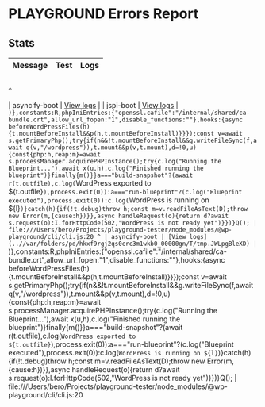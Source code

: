 # PLAYGROUND Errors Report
## Stats
| Message | Test | Logs |
|---------|------|------|
                                                                                                                                                                                                                                                                                                                                                                                                                                                                                                                                                                                                                                                                                                                                                                                                                   ^
 | asyncify-boot | [View logs](..//var/folders/pd/hkxf9rgj2qs0crc3m1wkb0_00000gn/T/tmp.0olT0gzRkP) |
 | jspi-boot | [View logs](..//var/folders/pd/hkxf9rgj2qs0crc3m1wkb0_00000gn/T/tmp.roBZ3Y1ggp) |
`)},constants:R,phpIniEntries:{"openssl.cafile":"/internal/shared/ca-bundle.crt",allow_url_fopen:"1",disable_functions:""},hooks:{async beforeWordPressFiles(h){t.mountBeforeInstall&&p(h,t.mountBeforeInstall)}}});const v=await s.getPrimaryPhp();try{if(n&&!t.mountBeforeInstall&&g.writeFileSync(f,await q(v,"/wordpress")),t.mount&&p(v,t.mount),d=!0,u){const{php:h,reap:m}=await s.processManager.acquirePHPInstance();try{c.log("Running the Blueprint..."),await x(u,h),c.log("Finished running the blueprint")}finally{m()}}a==="build-snapshot"?(await r(t.outfile),c.log(`WordPress exported to ${t.outfile}`),process.exit(0)):a==="run-blueprint"?(c.log("Blueprint executed"),process.exit(0)):c.log(`WordPress is running on ${l}`)}catch(h){if(!t.debug)throw h;const m=v.readFileAsText(D);throw new Error(m,{cause:h})}},async handleRequest(o){return d?await s.request(o):I.forHttpCode(502,"WordPress is not ready yet")}})}Q();
| file:///Users/bero/Projects/playground-tester/node_modules/@wp-playground/cli/cli.js:20
                                                                                                                                                                                                                                                                                                                                                                                                                                                                                                                                                                                                                                                                                                                                                                                                                   ^
 | asyncify-boot | [View logs](..//var/folders/pd/hkxf9rgj2qs0crc3m1wkb0_00000gn/T/tmp.JWLpgBleXD) |
`)},constants:R,phpIniEntries:{"openssl.cafile":"/internal/shared/ca-bundle.crt",allow_url_fopen:"1",disable_functions:""},hooks:{async beforeWordPressFiles(h){t.mountBeforeInstall&&p(h,t.mountBeforeInstall)}}});const v=await s.getPrimaryPhp();try{if(n&&!t.mountBeforeInstall&&g.writeFileSync(f,await q(v,"/wordpress")),t.mount&&p(v,t.mount),d=!0,u){const{php:h,reap:m}=await s.processManager.acquirePHPInstance();try{c.log("Running the Blueprint..."),await x(u,h),c.log("Finished running the blueprint")}finally{m()}}a==="build-snapshot"?(await r(t.outfile),c.log(`WordPress exported to ${t.outfile}`),process.exit(0)):a==="run-blueprint"?(c.log("Blueprint executed"),process.exit(0)):c.log(`WordPress is running on ${l}`)}catch(h){if(!t.debug)throw h;const m=v.readFileAsText(D);throw new Error(m,{cause:h})}},async handleRequest(o){return d?await s.request(o):I.forHttpCode(502,"WordPress is not ready yet")}})}Q();
| file:///Users/bero/Projects/playground-tester/node_modules/@wp-playground/cli/cli.js:20
